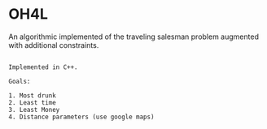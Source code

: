 # OH4L
An algorithmic implemented of the traveling salesman problem augmented with additional constraints. 
~~~

Implemented in C++.

Goals:

1. Most drunk
2. Least time
3. Least Money
4. Distance parameters (use google maps)
